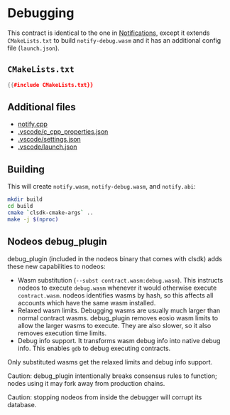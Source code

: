 # Debugging

This contract is identical to the one in [Notifications](../contract_notify/index.html), except it extends `CMakeLists.txt` to build `notify-debug.wasm` and it has an additional config file (`launch.json`).

## `CMakeLists.txt`

```cpp
{{#include CMakeLists.txt}}
```

## Additional files

* [notify.cpp](notify.cpp)
* [.vscode/c_cpp_properties.json](.vscode/c_cpp_properties.json)
* [.vscode/settings.json](.vscode/settings.json)
* [.vscode/launch.json](.vscode/launch.json)

## Building

This will create `notify.wasm`, `notify-debug.wasm`, and `notify.abi`:

```sh
mkdir build
cd build
cmake `clsdk-cmake-args` ..
make -j $(nproc)
```

## Nodeos debug_plugin

debug_plugin (included in the nodeos binary that comes with clsdk) adds these new capabilities to nodeos:

* Wasm substitution (`--subst contract.wasm:debug.wasm`). This instructs nodeos to execute `debug.wasm` whenever it would otherwise execute `contract.wasm`. nodeos identifies wasms by hash, so this affects all accounts which have the same wasm installed.
* Relaxed wasm limits. Debugging wasms are usually much larger than normal contract wasms. debug_plugin removes eosio wasm limits to allow the larger wasms to execute. They are also slower, so it also removes execution time limits.
* Debug info support. It transforms wasm debug info into native debug info. This enables `gdb` to debug executing contracts.

Only substituted wasms get the relaxed limits and debug info support.

Caution: debug_plugin intentionally breaks consensus rules to function; nodes using it may fork away from production chains.

Caution: stopping nodeos from inside the debugger will corrupt its database.
